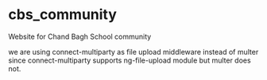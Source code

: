 # cbs_community
Website for Chand Bagh School community


we are using connect-multiparty as file upload middleware instead of multer since connect-multiparty supports ng-file-upload module but multer does not.